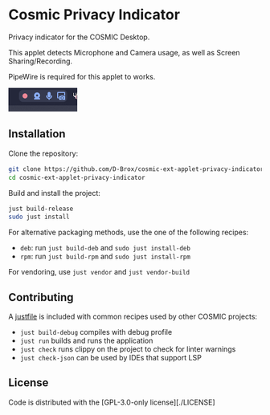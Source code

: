 # Cosmic Privacy Indicator

Privacy indicator for the COSMIC Desktop.

This applet detects Microphone and Camera usage, as well as Screen Sharing/Recording.

PipeWire is required for this applet to works.

![screenshot of the applet](./res/screenshot.png)

## Installation 

Clone the repository:

```bash
git clone https://github.com/D-Brox/cosmic-ext-applet-privacy-indicator cosmic-ext-applet-privacy-indicator
cd cosmic-ext-applet-privacy-indicator
```

Build and install the project:

```bash
just build-release
sudo just install
```

For alternative packaging methods, use the one of the following recipes:

- `deb`: run `just build-deb` and `sudo just install-deb`
- `rpm`: run `just build-rpm` and `sudo just install-rpm`

For vendoring, use `just vendor` and `just vendor-build`

## Contributing

A [justfile](./justfile) is included with common recipes used by other COSMIC projects:

- `just build-debug` compiles with debug profile
- `just run` builds and runs the application
- `just check` runs clippy on the project to check for linter warnings
- `just check-json` can be used by IDEs that support LSP

## License

Code is distributed with the [GPL-3.0-only license][./LICENSE]

